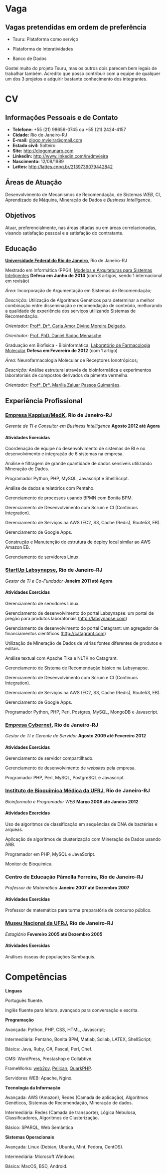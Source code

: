 Vaga
====

Vagas pretendidas em ordem de preferência
-----------------------------------------

* Tsuru: Plataforma como serviço

* Plataforma de Interatividades

* Banco de Dados

Gostei muito do projeto Tsuru, mas os outros dois parecem bem legais de trabalhar também. Acredito que posso contribuir com a equipe de qualquer um dos 3 projetos e adquirir bastante conhecimento dos integrantes.

CV
==

Informações Pessoais e de Contato
---------------------------------

* **Telefone:** +55 (21) 98656-0745 ou +55 (21) 2424-4157 
* **Cidade:** Rio de Janeiro-RJ
* **E-mail:** diogo.mvieira@gmail.com
* **Estado civil:** Solteiro
* **Site:** http://diogomunaro.com
* **LinkedIn:** http://www.linkedin.com/in/dmvieira
* **Nascimento:** 12/08/1989
* **Lattes:** http://lattes.cnpq.br/2139739079442842

Áreas de Atuação
----------------

Desenvolvimento de Mecanismos de Recomendação, de Sistemas *WEB*, CI, 
Aprendizado de Máquina, Mineração de Dados e *Business Intelligence*.

Objetivos
---------

Atuar, preferencialmente, nas áreas citadas ou em áreas correlacionadas,
visando satisfação pessoal e a satisfação do contratante.

Educação
--------

[**Universidade Federal do Rio de Janeiro**](http://www.ufrj.br/), Rio
de Janeiro-RJ

Mestrado em Informática (PPGI), [Modelos e Arquiteturas para Sistemas
Inteligentes](http://ppgi.ufrj.br/index.php?option=com_content&task=view&id=748&Itemid=39)
 **Defesa em Junho de 2014** (com 3 artigos, sendo 1 internacional em revisão)

*Área:* Incorporação de Argumentação em Sistemas de Recomendação;

*Descrição:* Utilização de Algoritmos Genéticos para determinar a melhor
combinação entre disseminação e recomendação de conteúdo, melhorando a
qualidade de experiência dos serviços utilizando Sistemas de
Recomendação.

*Orientador:* [Profª. Drª. Carla Amor Divino Moreira
Delgado](http://buscatextual.cnpq.br/buscatextual/visualizacv.do?id=K4766117H9).

*Orientador:* [Prof. PhD. Daniel Sadoc
Menasche](http://buscatextual.cnpq.br/buscatextual/visualizacv.do?id=P337002).

Graduação em Biofísica - Bioinformática, [Laboratório de Farmacologia
Molecular](http://www.biof.ufrj.br/content/graduac_biof_campus_cid_univers) 
**Defesa em Fevereiro de 2012** (com 1 artigo)

*Área:* Neurofarmacologia Molecular de Receptores Ionotrópicos;

*Descrição:* Análise estrutural através de bioinformática e experimentos
laboratoriais de compostos derivados da pimenta vermelha.

*Orientador:* [Profª. Drª. Marília Zaluar Passos
Guimarães](http://buscatextual.cnpq.br/buscatextual/visualizacv.do?id=B859124).

Experiência Profissional
------------------------

### [**Empresa Kappius/MedK**](http://kappius.com.br/), Rio de Janeiro-RJ

*Gerente de TI e Consultor em Business Intelligence* **Agosto 2012 até Agora**

#### Atividades Exercidas

Coordenação de equipe no desenvolvimento de sistemas de BI e no desenvolvimento e integração de 6 sistemas na empresa.

Análise e filtragem de grande quantidade de dados sensíveis utilizando Mineração
de Dados.

Programador Python, PHP, MySQL, Javascript e ShellScript.

Análise de dados e relatórios com Pentaho.

Gerenciamento de processos usando BPMN com Bonita BPM.

Gerenciamento de Desenvolvimento com Scrum e CI (Continuos Integration).

Gerenciamento de Serviços na AWS (EC2, S3, Cache (Redis), Route53, EB).

Gerenciamento de Google Apps.

Construção e Manutenção de estrutura de deploy local similar ao AWS Amazon EB.

Gerenciamento de servidores Linux.

### [**StartUp Labsynapse**](http://labsynapse.com/), Rio de Janeiro-RJ

*Gestor de TI e Co-Fundador* **Janeiro 2011 até Agora**

#### Atividades Exercidas

Gerenciamento de servidores Linux.

Gerenciamento de desenvolvimento do portal Labsynapse: um portal de pregão para produtos laboratoriais (http://labsynapse.com)

Gerenciamento de desenvolvimento do portal Catagrant: um agregador de financiamentos científicos (http://catagrant.com)

Utilização de Mineração de Dados de várias fontes diferentes de produtos
e editais.

Análise textual com Apache Tika e NLTK no Catagrant.

Gerenciamento de Sistema de Recomendação básico na Labsynapse.

Gerenciamento de Desenvolvimento com Scrum e CI (Continuos Integration).

Gerenciamento de Serviços na AWS (EC2, S3, Cache (Redis), Route53, EB).

Gerenciamento de Google Apps.

Programador Python, PHP, Perl, Postgres, MySQL, MongoDB e Javascript.

### [**Empresa Cybernet**](http://cybernetrj.com.br/), Rio de Janeiro-RJ

*Gestor de TI e Gerente de Servidor* **Agosto 2009 até Fevereiro 2012**

#### Atividades Exercidas

Gerenciamento de servidor compartilhado.

Gerenciamento de desenvolvimento de *websites* pela empresa.

Programador PHP, Perl, MySQL, PostgreSQL e Javascript.

### [**Instituto de Bioquímica Médica da UFRJ**](http://www.bioqmed.ufrj.br), Rio de Janeiro-RJ

*Bioinformata e Programador WEB* **Março 2008 até Janeiro 2012**

#### Atividades Exercidas

Uso de algoritmos de classificação em sequências de DNA de bactérias e
arqueas.

Aplicação de algoritmos de clusterização com Mineração de Dados usando
ARB.

Programador em PHP, MySQL e JavaScript.

Monitor de Bioquímica.

### **Centro de Educação Pâmella Ferreira**, Rio de Janeiro-RJ

*Professor de Matemática* **Janeiro 2007 até Dezembro 2007**

#### Atividades Exercidas

Professor de matemática para turma preparatória de concurso público.

### [**Museu Nacional da UFRJ**](http://www.museunacional.ufrj.br/), Rio de Janeiro-RJ

*Estagiário* **Fevereiro 2005 até Dezembro 2005**

#### Atividades Exercidas

Análises ósseas de populações Sambaquis.

Competências
============

**Línguas**

Português fluente.

Inglês fluente para leitura, avançado para conversação e escrita.

**Programação**

Avançada: Python, PHP, CSS, HTML, Javascript;

Intermediária: Pentaho, Bonita BPM, Matlab, Scilab, LATEX, ShellScript;

Básica: Java, Ruby, C\#, Pascal, Perl, Chef.

CMS: WordPress, Prestashop e Collabtive.

FrameWorks: [web2py](http://web2py.com/),
[Pelican](http://docs.getpelican.com/en/3.5.0/),
[QuarkPHP](http://quarkphp.com/).

Servidores WEB: Apache, Nginx.

**Tecnologia da Informação**

Avançada: AWS (Amazon), Redes (Camada de aplicação), Algoritmos Genéticos, Sistemas de
Recomendação, Mineração de dados.

Intermediária: Redes (Camada de transporte), Lógica Nebulosa,
Classificadores, Algoritmos de Clusterização.

Básico: SPARQL, Web Semântica

**Sistemas Operacionais**

Avançada: Linux (Debian, Ubuntu, Mint, Fedora, CentOS).

Intermediária: Microsoft Windows

Básica: MacOS, BSD, Android.
